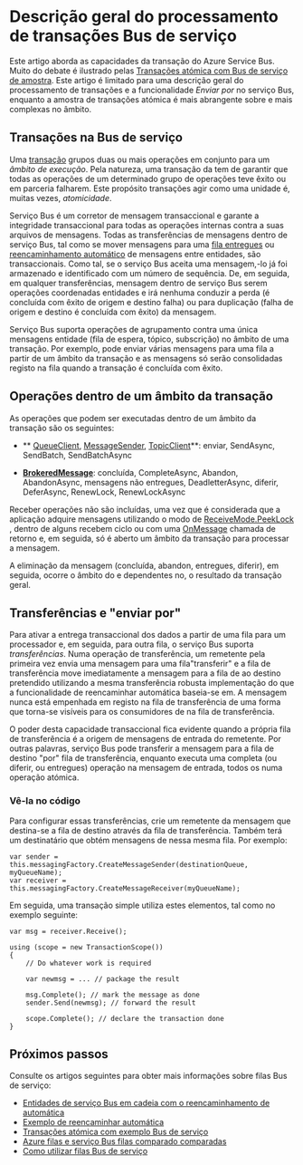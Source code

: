 <properties 
    pageTitle="As transações de serviço Bus | Microsoft Azure" 
    description="Descrição geral das transações atómica Bus de serviço do Azure e enviar por" 
    services="service-bus" 
    documentationCenter=".net" 
    authors="sethmanheim" 
    manager="timlt" 
    editor=""/>

<tags
    ms.service="service-bus"
    ms.devlang="na"
    ms.topic="article"
    ms.tgt_pltfrm="na"
    ms.workload="na" 
    ms.date="10/04/2016"
    ms.author="clemensv;sethm"/>

# <a name="overview-of-service-bus-transaction-processing"></a>Descrição geral do processamento de transações Bus de serviço

Este artigo aborda as capacidades da transação do Azure Service Bus. Muito do debate é ilustrado pelas [Transações atómica com Bus de serviço de amostra](https://github.com/Azure-Samples/azure-servicebus-messaging-samples/tree/master/AtomicTransactions). Este artigo é limitado para uma descrição geral do processamento de transações e a funcionalidade *Enviar por* no serviço Bus, enquanto a amostra de transações atómica é mais abrangente sobre e mais complexas no âmbito.

## <a name="transactions-in-service-bus"></a>Transações na Bus de serviço

Uma [transação](https://github.com/Azure-Samples/azure-servicebus-messaging-samples/tree/master/AtomicTransactions#what-are-transactions) grupos duas ou mais operações em conjunto para um *âmbito de execução*. Pela natureza, uma transação da tem de garantir que todas as operações de um determinado grupo de operações teve êxito ou em parceria falharem. Este propósito transações agir como uma unidade é, muitas vezes, *atomicidade*. 

Serviço Bus é um corretor de mensagem transaccional e garante a integridade transaccional para todas as operações internas contra a suas arquivos de mensagens. Todas as transferências de mensagens dentro de serviço Bus, tal como se mover mensagens para uma [fila entregues](service-bus-dead-letter-queues.md) ou [reencaminhamento automático](service-bus-auto-forwarding.md) de mensagens entre entidades, são transaccionais. Como tal, se o serviço Bus aceita uma mensagem,-lo já foi armazenado e identificado com um número de sequência. De, em seguida, em qualquer transferências, mensagem dentro de serviço Bus serem operações coordenadas entidades e irá nenhuma conduzir a perda (é concluída com êxito de origem e destino falha) ou para duplicação (falha de origem e destino é concluída com êxito) da mensagem.

Serviço Bus suporta operações de agrupamento contra uma única mensagens entidade (fila de espera, tópico, subscrição) no âmbito de uma transação. Por exemplo, pode enviar várias mensagens para uma fila a partir de um âmbito da transação e as mensagens só serão consolidadas registo na fila quando a transação é concluída com êxito.

## <a name="operations-within-a-transaction-scope"></a>Operações dentro de um âmbito da transação 

As operações que podem ser executadas dentro de um âmbito da transação são os seguintes:

- ** [QueueClient](https://msdn.microsoft.com/library/azure/microsoft.servicebus.messaging.queueclient.aspx), [MessageSender](https://msdn.microsoft.com/library/azure/microsoft.servicebus.messaging.messagesender.aspx), [TopicClient](https://msdn.microsoft.com/library/azure/microsoft.servicebus.messaging.topicclient.aspx)**: enviar, SendAsync, SendBatch, SendBatchAsync 

- **[BrokeredMessage](https://msdn.microsoft.com/library/azure/microsoft.servicebus.messaging.brokeredmessage.aspx)**: concluída, CompleteAsync, Abandon, AbandonAsync, mensagens não entregues, DeadletterAsync, diferir, DeferAsync, RenewLock, RenewLockAsync 

Receber operações não são incluídas, uma vez que é considerada que a aplicação adquire mensagens utilizando o modo de [ReceiveMode.PeekLock](https://msdn.microsoft.com/library/azure/microsoft.servicebus.messaging.receivemode.aspx) , dentro de alguns recebem ciclo ou com uma [OnMessage](https://msdn.microsoft.com/library/azure/dn369601.aspx) chamada de retorno e, em seguida, só é aberto um âmbito da transação para processar a mensagem.

A eliminação da mensagem (concluída, abandon, entregues, diferir), em seguida, ocorre o âmbito do e dependentes no, o resultado da transação geral.

## <a name="transfers-and-send-via"></a>Transferências e "enviar por"

Para ativar a entrega transaccional dos dados a partir de uma fila para um processador e, em seguida, para outra fila, o serviço Bus suporta *transferências*. Numa operação de transferência, um remetente pela primeira vez envia uma mensagem para uma fila"transferir" e a fila de transferência move imediatamente a mensagem para a fila de ao destino pretendido utilizando a mesma transferência robusta implementação do que a funcionalidade de reencaminhar automática baseia-se em. A mensagem nunca está empenhada em registo na fila de transferência de uma forma que torna-se visíveis para os consumidores de na fila de transferência.

O poder desta capacidade transaccional fica evidente quando a própria fila de transferência é a origem de mensagens de entrada do remetente. Por outras palavras, serviço Bus pode transferir a mensagem para a fila de destino "por" fila de transferência, enquanto executa uma completa (ou diferir, ou entregues) operação na mensagem de entrada, todos os numa operação atómica. 

### <a name="see-it-in-code"></a>Vê-la no código

Para configurar essas transferências, crie um remetente da mensagem que destina-se a fila de destino através da fila de transferência. Também terá um destinatário que obtém mensagens de nessa mesma fila. Por exemplo:

```
var sender = this.messagingFactory.CreateMessageSender(destinationQueue, myQueueName);
var receiver = this.messagingFactory.CreateMessageReceiver(myQueueName);
```

Em seguida, uma transação simple utiliza estes elementos, tal como no exemplo seguinte:

```
var msg = receiver.Receive();

using (scope = new TransactionScope())
{
    // Do whatever work is required 

    var newmsg = ... // package the result 

    msg.Complete(); // mark the message as done
    sender.Send(newmsg); // forward the result

    scope.Complete(); // declare the transaction done
} 
```

## <a name="next-steps"></a>Próximos passos

Consulte os artigos seguintes para obter mais informações sobre filas Bus de serviço:

- [Entidades de serviço Bus em cadeia com o reencaminhamento de automática](service-bus-auto-forwarding.md)
- [Exemplo de reencaminhar automática](https://github.com/Azure-Samples/azure-servicebus-messaging-samples/tree/master/AutoForward)
- [Transações atómica com exemplo Bus de serviço](https://github.com/Azure-Samples/azure-servicebus-messaging-samples/tree/master/AtomicTransactions)
- [Azure filas e serviço Bus filas comparado comparadas](service-bus-azure-and-service-bus-queues-compared-contrasted.md)
- [Como utilizar filas Bus de serviço](service-bus-dotnet-get-started-with-queues.md)